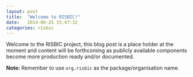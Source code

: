 ```yaml
---
layout: post
title:  "Welcome to RISBIC!"
date:   2014-06-25 15:47:32
categories: risbic
---
```


Welcome to the RISBIC project, this blog post is a place holder at the moment and content will be forthcoming as publicly available components become more production ready and/or documented.

**Note:** Remember to use `org.risbic` as the package/organisation name.